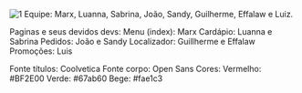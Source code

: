 ![1](https://github.com/user-attachments/assets/1fe7e74c-dd32-44c8-8096-e167d5e4dcff)
Equipe: Marx, Luanna, Sabrina, João, Sandy, Guilherme, Effalaw e Luiz.

Paginas e seus devidos devs:
Menu (index): Marx
Cardápio: Luanna e Sabrina
Pedidos: João e Sandy
Localizador: Guillherme e Effalaw
Promoções: Luis

Fonte títulos: Coolvetica
Fonte corpo: Open Sans
Cores: 
Vermelho: #BF2E00
Verde: #67ab60
Bege: #fae1c3
